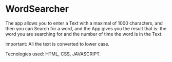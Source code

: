 # WordSearcher

The app allows you to enter a Text with a maximal of 1000 characters, and then you can Search
for a word, and the App gives you the result that is: the word you are searching for and
the number of time the word is in the Text.

Important:
All the text is converted to lower case.

Tecnologies used:
HTML, CSS, JAVASCRIPT.
